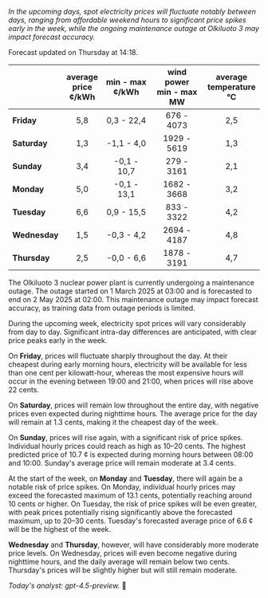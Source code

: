 *In the upcoming days, spot electricity prices will fluctuate notably between days, ranging from affordable weekend hours to significant price spikes early in the week, while the ongoing maintenance outage at Olkiluoto 3 may impact forecast accuracy.*

Forecast updated on Thursday at 14:18.

|              | average<br>price<br>¢/kWh | min - max<br>¢/kWh | wind power<br>min - max<br>MW | average<br>temperature<br>°C |
|:-------------|:----------------:|:----------------:|:-------------:|:-------------:|
| **Friday**       | 5,8              | 0,3 - 22,4       | 676 - 4073       | 2,5             |
| **Saturday**     | 1,3              | -1,1 - 4,0       | 1929 - 5619      | 1,3             |
| **Sunday**       | 3,4              | -0,1 - 10,7      | 279 - 3161       | 2,1             |
| **Monday**       | 5,0              | -0,1 - 13,1      | 1682 - 3668      | 3,2             |
| **Tuesday**      | 6,6              | 0,9 - 15,5       | 833 - 3322       | 4,2             |
| **Wednesday**    | 1,5              | -0,3 - 4,2       | 2694 - 4187      | 4,8             |
| **Thursday**     | 2,5              | -0,0 - 6,6       | 1878 - 3191      | 4,7             |

The Olkiluoto 3 nuclear power plant is currently undergoing a maintenance outage. The outage started on 1 March 2025 at 03:00 and is forecasted to end on 2 May 2025 at 02:00. This maintenance outage may impact forecast accuracy, as training data from outage periods is limited.

During the upcoming week, electricity spot prices will vary considerably from day to day. Significant intra-day differences are anticipated, with clear price peaks early in the week.

On **Friday**, prices will fluctuate sharply throughout the day. At their cheapest during early morning hours, electricity will be available for less than one cent per kilowatt-hour, whereas the most expensive hours will occur in the evening between 19:00 and 21:00, when prices will rise above 22 cents.

On **Saturday**, prices will remain low throughout the entire day, with negative prices even expected during nighttime hours. The average price for the day will remain at 1.3 cents, making it the cheapest day of the week.

On **Sunday**, prices will rise again, with a significant risk of price spikes. Individual hourly prices could reach as high as 10–20 cents. The highest predicted price of 10.7 ¢ is expected during morning hours between 08:00 and 10:00. Sunday's average price will remain moderate at 3.4 cents.

At the start of the week, on **Monday** and **Tuesday**, there will again be a notable risk of price spikes. On Monday, individual hourly prices may exceed the forecasted maximum of 13.1 cents, potentially reaching around 10 cents or higher. On Tuesday, the risk of price spikes will be even greater, with peak prices potentially rising significantly above the forecasted maximum, up to 20–30 cents. Tuesday's forecasted average price of 6.6 ¢ will be the highest of the week.

**Wednesday** and **Thursday**, however, will have considerably more moderate price levels. On Wednesday, prices will even become negative during nighttime hours, and the daily average will remain below two cents. Thursday's prices will be slightly higher but will still remain moderate.

*Today's analyst: gpt-4.5-preview.* 🔌
